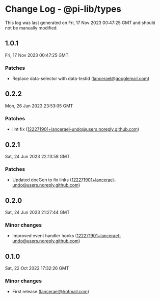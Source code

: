 # Change Log - @pi-lib/types

This log was last generated on Fri, 17 Nov 2023 00:47:25 GMT and should not be manually modified.

<!-- Start content -->

## 1.0.1

Fri, 17 Nov 2023 00:47:25 GMT

### Patches

- Replace data-selector with data-testid (lancerael@googlemail.com)

## 0.2.2

Mon, 26 Jun 2023 23:53:05 GMT

### Patches

- lint fix (122271901+lancerael-undo@users.noreply.github.com)

## 0.2.1

Sat, 24 Jun 2023 22:13:58 GMT

### Patches

- Updated docGen to fix links (122271901+lancerael-undo@users.noreply.github.com)

## 0.2.0

Sat, 24 Jun 2023 21:27:44 GMT

### Minor changes

- Improved event handler hooks (122271901+lancerael-undo@users.noreply.github.com)

## 0.1.0

Sat, 22 Oct 2022 17:32:26 GMT

### Minor changes

- First release (lancerael@hotmail.com)
